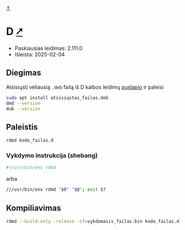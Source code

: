 [&uArr;](./readme.md)

# D [&#x2B67;](https://dlang.org/)

* Paskiausias leidimas: 2.111.0
* Išleista: 2025-02-04

## Diegimas

Atsisiųsti vėliausią `.deb` failą iš D kalbos leidimų [puslapio](https://downloads.dlang.org/releases/) ir paleisi

```bash
sudo apt install atsisiųstas_failas.deb
dmd --version
dub --version
```

## Paleistis

```bash
rdmd kodo_failas.d
```

### Vykdymo instrukcija (shebang)

```bash
#!/usr/bin/env rdmd
```

arba

```bash
///usr/bin/env rdmd "$0" "$@"; exit $?
```

## Kompiliavimas

```bash
rdmd --build-only -release -of=vykdomasis_failas.bin kodo_failas.d
```

